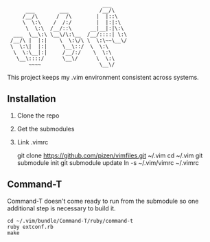                                    ___     
          ___        ___          /__/\    
         /__/\      /  /\        |  |::\   
         \  \:\    /  /:/        |  |:|:\  
          \  \:\  /__/::\      __|__|:|\:\ 
      ___  \__\:\ \__\/\:\__  /__/::::| \:\
     /__/\ |  |:|    \  \:\/\ \  \:\~~\__\/
     \  \:\|  |:|     \__\::/  \  \:\      
      \  \:\__|:|     /__/:/    \  \:\     
       \__\::::/      \__\/      \  \:\    
           ~~~~                   \__\/    

This project keeps my .vim environment consistent across systems.

Installation
------------

1. Clone the repo
2. Get the submodules
3. Link .vimrc

    git clone https://github.com/pizen/vimfiles.git ~/.vim
    cd ~/.vim
    git submodule init
    git submodule update
    ln -s ~/.vim/vimrc ~/.vimrc

Command-T
---------

Command-T doesn't come ready to run from the submodule so one additional
step is necessary to build it.
    
    cd ~/.vim/bundle/Command-T/ruby/command-t
    ruby extconf.rb
    make
